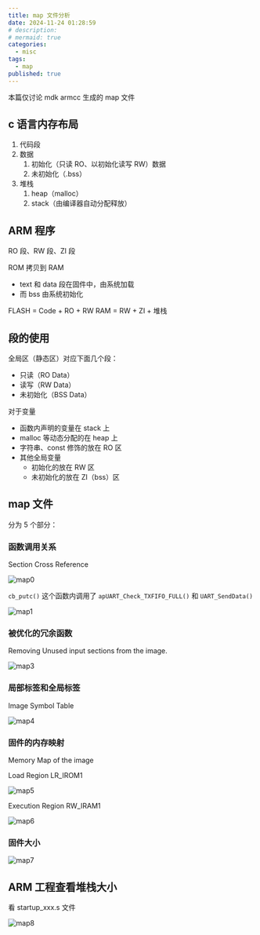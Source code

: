 ```yaml
---
title: map 文件分析
date: 2024-11-24 01:28:59
# description: 
# mermaid: true
categories:
  - misc
tags:
  - map
published: true
---
```


本篇仅讨论 mdk armcc 生成的 map 文件

## c 语言内存布局

1. 代码段
2. 数据
    1. 初始化（只读 RO、以初始化读写 RW）数据
    2. 未初始化（.bss）
3. 堆栈
    1. heap（malloc）
    2. stack（由编译器自动分配释放）

## ARM 程序

RO 段、RW 段、ZI 段

ROM 拷贝到 RAM
* text 和 data 段在固件中，由系统加载
* 而 bss 由系统初始化

FLASH = Code + RO + RW
RAM = RW + ZI + 堆栈

## 段的使用

全局区（静态区）对应下面几个段：
* 只读（RO Data）
* 读写（RW Data）
* 未初始化（BSS Data）

对于变量
* 函数内声明的变量在 stack 上
* malloc 等动态分配的在 heap 上
* 字符串、const 修饰的放在 RO 区
* 其他全局变量
    * 初始化的放在 RW 区
    * 未初始化的放在 ZI（bss）区

## map 文件

分为 5 个部分：

### 函数调用关系

Section Cross Reference

![map0](https://cdn.jsdelivr.net/gh/24849748/PicBed/ob/map0.png)

`cb_putc()` 这个函数内调用了 `apUART_Check_TXFIFO_FULL()` 和 `UART_SendData()`

![map1](https://cdn.jsdelivr.net/gh/24849748/PicBed/ob/map1.png)

### 被优化的冗余函数

Removing Unused input sections from the image.

![map3](https://cdn.jsdelivr.net/gh/24849748/PicBed/ob/map3.png)

### 局部标签和全局标签

Image Symbol Table

![map4](https://cdn.jsdelivr.net/gh/24849748/PicBed/ob/map4.png)

### 固件的内存映射

Memory Map of the image

Load Region LR_IROM1

![map5](https://cdn.jsdelivr.net/gh/24849748/PicBed/ob/map5.png)

Execution Region RW_IRAM1

![map6](https://cdn.jsdelivr.net/gh/24849748/PicBed/ob/map6.png)

### 固件大小

![map7](https://cdn.jsdelivr.net/gh/24849748/PicBed/ob/map7.png)


## ARM 工程查看堆栈大小

看 startup_xxx.s 文件

![map8](https://cdn.jsdelivr.net/gh/24849748/PicBed/ob/map8.png)
